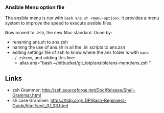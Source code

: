 ### Ansible Menu option file
The ansible menu is run with `bash ans.sh <menu-option>`. It provides a menu system to improve the speed to execute ansible files.

Now moved to .zsh, the new Mac standard. Done by:
- renaming ans.sh to ans.zsh
- naming the use of ans.sh in all the .ini scripts to ans.zsh
- editing settings file of zsh to know where the ans folder is with `nano ~/.zshenv`, and adding this line:
    - alias ans="bash ~/bitbucket/git_iotp/ansible/ans-menu/ans.zsh "

## Links
- zsh Grammer: http://zsh.sourceforge.net/Doc/Release/Shell-Grammar.html
- sh case Grammer: https://tldp.org/LDP/Bash-Beginners-Guide/html/sect_07_03.html

